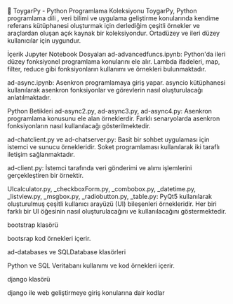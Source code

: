 🧰 ToygarPy - Python Programlama Koleksiyonu
ToygarPy, Python programlama dili , veri bilimi ve uygulama geliştirme konularında kendime referans kütüphanesi oluşturmak için derlediğim çeşitli örnekler ve araçlardan oluşan açık kaynak bir koleksiyondur. Ortadüzey ve ileri düzey kullanıcılar için uygundur.



İçerik
Jupyter Notebook Dosyaları
ad-advancedfuncs.ipynb: Python'da ileri düzey fonksiyonel programlama konularını ele alır. Lambda ifadeleri, map, filter, reduce gibi fonksiyonların kullanımı ve örnekleri bulunmaktadır.

ad-async.ipynb: Asenkron programlamaya giriş yapar. asyncio kütüphanesi kullanılarak asenkron fonksiyonlar ve görevlerin nasıl oluşturulacağı anlatılmaktadır.

Python Betikleri
ad-async2.py, ad-async3.py, ad-async4.py: Asenkron programlama konusunu ele alan örneklerdir. Farklı senaryolarda asenkron fonksiyonların nasıl kullanılacağı gösterilmektedir.

ad-chatclient.py ve ad-chatserver.py: Basit bir sohbet uygulaması için istemci ve sunucu örnekleridir. Soket programlaması kullanılarak iki taraflı iletişim sağlanmaktadır.

ad-client.py: İstemci tarafında veri gönderimi ve alımı işlemlerini gerçekleştiren bir örnektir.

UIcalculator.py, _checkboxForm.py, _combobox.py, _datetime.py, _listview.py, _msgbox.py, _radiobutton.py, _table.py: PyQt5 kullanılarak oluşturulmuş çeşitli kullanıcı arayüzü (UI) bileşenleri örnekleridir. Her biri farklı bir UI öğesinin nasıl oluşturulacağını ve kullanılacağını göstermektedir.

bootstrap klasörü

bootsrap kod örnekleri içerir.

ad-databases ve SQLDatabase klasörleri

Python ve SQL Veritabanı kullanımı ve kod örnekleri içerir.

django klasörü

django ile web geliştirmeye giriş konularına dair kodlar



